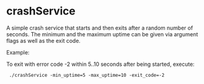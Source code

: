 # crashService

A simple crash service that starts and then exits after a random number of seconds.
The minimum and the maximum uptime can be given via argument flags as well as the exit code.

Example: 

To exit with error code -2 within 5..10 seconds after being started, execute:

     ./crashService -min_uptime=5 -max_uptime=10 -exit_code=-2
